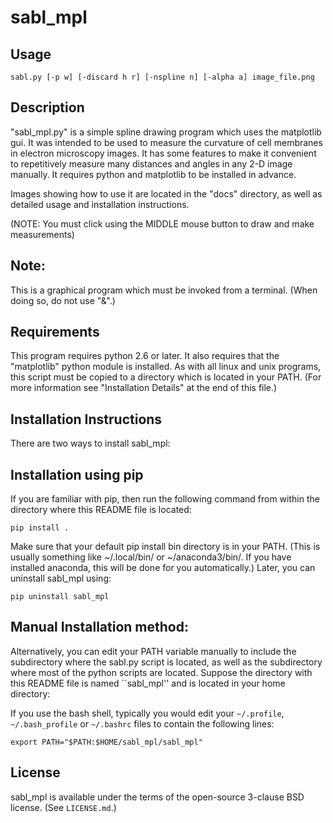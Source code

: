 sabl_mpl
===========

##  Usage

    sabl.py [-p w] [-discard h r] [-nspline n] [-alpha a] image_file.png 

##  Description

"sabl_mpl.py" is a simple spline drawing program which uses the matplotlib gui.  It was intended to be used to measure the curvature of cell membranes in electron microscopy images.  It has some features to make it convenient to repetitively measure many distances and angles in any 2-D image manually.  It requires python and matplotlib to be installed in advance.

Images showing how to use it are located in the "docs" directory, as well as detailed usage and installation instructions.

(NOTE: You must click using the MIDDLE mouse button to draw and make measurements)

##  Note:

This is a graphical program which must be invoked from a terminal.  (When doing so, do not use "&".)

## Requirements

This program requires python 2.6 or later.
It also requires that the "matplotlib" python module is installed.  As with all linux and unix programs, this script must be copied to a directory which is located in your PATH.  (For more information see "Installation Details" at the end of this file.)

## Installation Instructions

There are two ways to install sabl_mpl:

## Installation using pip

If you are familiar with pip, then run the following command from within the directory where this README file is located:

    pip install .

Make sure that your default pip install bin directory is in your PATH.  (This is usually something like ~/.local/bin/ or ~/anaconda3/bin/.  If you have installed anaconda, this will be done for you automatically.)  Later, you can uninstall sabl_mpl using:

    pip uninstall sabl_mpl


## Manual Installation method:

Alternatively, you can edit your PATH variable manually to include
the subdirectory where the sabl.py script is located,
as well as the subdirectory where most of the python scripts are located.
Suppose the directory with this README file is named ``sabl_mpl''
and is located in your home directory:

If you use the bash shell, typically you would edit your 
`~/.profile`, `~/.bash_profile` or `~/.bashrc` files 
to contain the following lines:

    export PATH="$PATH:$HOME/sabl_mpl/sabl_mpl"

## License

sabl_mpl is available under the terms of the open-source 3-clause BSD 
license.  (See `LICENSE.md`.)

